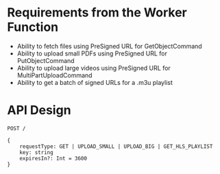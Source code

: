 # Requirements from the Worker Function
- Ability to fetch files using PreSigned URL for GetObjectCommand
- Ability to upload small PDFs using PreSigned URL for PutObjectCommand
- Ability to upload large videos using PreSigned URL for MultiPartUploadCommand
- Ability to get a batch of signed URLs for a .m3u playlist

# API Design
```
POST /

{
    requestType: GET | UPLOAD_SMALL | UPLOAD_BIG | GET_HLS_PLAYLIST
    key: string
    expiresIn?: Int = 3600
}
```